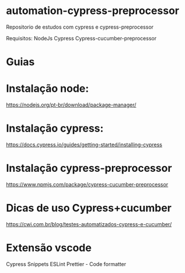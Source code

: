 # automation-cypress-preprocessor
Repositorio de estudos com cypress e cypress-preprocessor

Requisitos:
 NodeJs
 Cypress
 Cypress-cucumber-preprocessor
 
 # Guias #
 # Instalação node:
https://nodejs.org/pt-br/download/package-manager/
# Instalação cypress:
https://docs.cypress.io/guides/getting-started/installing-cypress
# Instalação cypress-preprocessor
https://www.npmjs.com/package/cypress-cucumber-preprocessor
# Dicas de uso Cypress+cucumber
https://cwi.com.br/blog/testes-automatizados-cypress-e-cucumber/
# Extensão vscode
Cypress Snippets
ESLint
Prettier - Code  formatter
